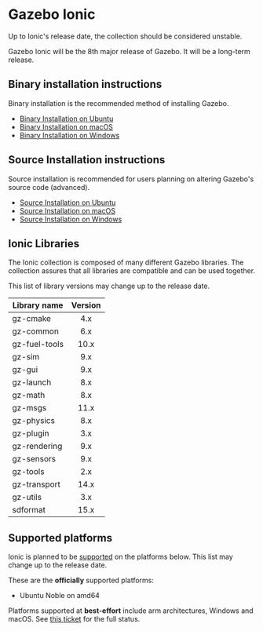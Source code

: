 # Gazebo Ionic

Up to Ionic's release date, the collection should be considered unstable.

Gazebo Ionic will be the 8th major release of Gazebo. It will be a
long-term release.

## Binary installation instructions

Binary installation is the recommended method of installing Gazebo.

 * [Binary Installation on Ubuntu](install_ubuntu)
 * [Binary Installation on macOS](install_osx)
 * [Binary Installation on Windows](install_windows)

## Source Installation instructions

Source installation is recommended for users planning on altering Gazebo's source code (advanced).

 * [Source Installation on Ubuntu](install_ubuntu_src)
 * [Source Installation on macOS](install_osx_src)
 * [Source Installation on Windows](install_windows_src)

## Ionic Libraries

The Ionic collection is composed of many different Gazebo libraries. The
collection assures that all libraries are compatible and can be used together.

This list of library versions may change up to the release date.

| Library name       | Version       |
| ------------------ |:-------------:|
|   gz-cmake         |       4.x     |
|   gz-common        |       6.x     |
|   gz-fuel-tools    |       10.x     |
|   gz-sim           |       9.x     |
|   gz-gui           |       9.x     |
|   gz-launch        |       8.x     |
|   gz-math          |       8.x     |
|   gz-msgs          |      11.x     |
|   gz-physics       |       8.x     |
|   gz-plugin        |       3.x     |
|   gz-rendering     |       9.x     |
|   gz-sensors       |       9.x     |
|   gz-tools         |       2.x     |
|   gz-transport     |      14.x     |
|   gz-utils         |       3.x     |
|   sdformat         |      15.x     |

## Supported platforms

Ionic is planned to be [supported](releases) on the platforms below.
This list may change up to the release date.

These are the **officially** supported platforms:

* Ubuntu Noble on amd64

Platforms supported at **best-effort** include arm architectures, Windows and
macOS. See
[this ticket](https://github.com/gazebo-tooling/release-tools/issues/1158)
for the full status.
